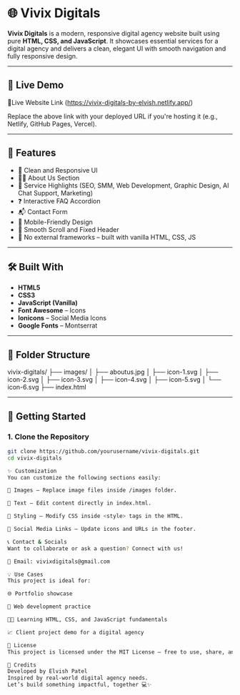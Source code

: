 # 🌐 Vivix Digitals

**Vivix Digitals** is a modern, responsive digital agency website built using pure **HTML, CSS, and JavaScript**. It showcases essential services for a digital agency and delivers a clean, elegant UI with smooth navigation and fully responsive design.

---

## 📸 Live Demo

🔗Live Website Link (https://vivix-digitals-by-elvish.netlify.app/)

Replace the above link with your deployed URL if you're hosting it (e.g., Netlify, GitHub Pages, Vercel).

---

## 🧩 Features

- 🎯 Clean and Responsive UI
- 👨‍💻 About Us Section
- 💼 Service Highlights (SEO, SMM, Web Development, Graphic Design, AI Chat Support, Marketing)
- ❓ Interactive FAQ Accordion
- 📬 Contact Form
- 📱 Mobile-Friendly Design
- 🔄 Smooth Scroll and Fixed Header
- 🧠 No external frameworks – built with vanilla HTML, CSS, JS

---

## 🛠️ Built With

- **HTML5**
- **CSS3**
- **JavaScript (Vanilla)**
- **Font Awesome** – Icons
- **Ionicons** – Social Media Icons
- **Google Fonts** – Montserrat

---

## 📁 Folder Structure

vivix-digitals/
├── images/
│ ├── aboutus.jpg
│ ├── icon-1.svg
│ ├── icon-2.svg
│ ├── icon-3.svg
│ ├── icon-4.svg
│ ├── icon-5.svg
│ └── icon-6.svg
├── index.html


---

## 🚀 Getting Started

### 1. Clone the Repository

```bash
git clone https://github.com/yourusername/vivix-digitals.git
cd vivix-digitals

✨ Customization
You can customize the following sections easily:

🔧 Images – Replace image files inside /images folder.

📃 Text – Edit content directly in index.html.

🎨 Styling – Modify CSS inside <style> tags in the HTML.

🛜 Social Media Links – Update icons and URLs in the footer.

📞 Contact & Socials
Want to collaborate or ask a question? Connect with us!

📧 Email: vivixdigitals@gmail.com

💡 Use Cases
This project is ideal for:

🌐 Portfolio showcase

🧪 Web development practice

🧑‍🎓 Learning HTML, CSS, and JavaScript fundamentals

📈 Client project demo for a digital agency

📜 License
This project is licensed under the MIT License – free to use, share, and modify.

🙌 Credits
Developed by Elvish Patel
Inspired by real-world digital agency needs.
Let’s build something impactful, together 💻✨
